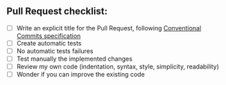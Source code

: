 ## Pull Request checklist:

- [ ] Write an explicit title for the Pull Request, following [Conventional Commits specification](https://www.conventionalcommits.org)
- [ ] Create automatic tests
- [ ] No automatic tests failures
- [ ] Test manually the implemented changes
- [ ] Review my own code (indentation, syntax, style, simplicity, readability)
- [ ] Wonder if you can improve the existing code
